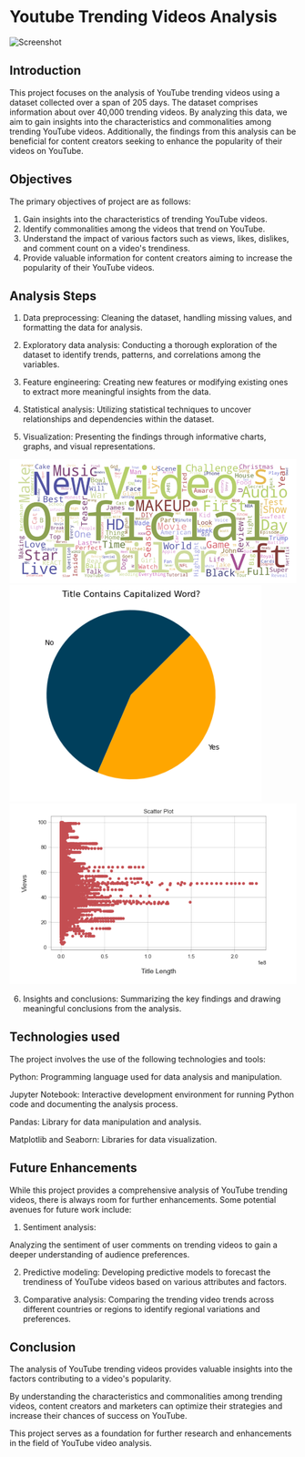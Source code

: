 
# Youtube Trending Videos Analysis

![Screenshot](https://tse2.mm.bing.net/th?id=OIP.aByvAl4Fl4Dk3N9fA3IudwHaFM&pid=Api&P=0&h=180)




## Introduction

This project focuses on the analysis of YouTube trending videos using a dataset collected over a span of 205 days. The dataset comprises information about over 40,000 trending videos. By analyzing this data, we aim to gain insights into the characteristics and commonalities among trending YouTube videos. Additionally, the findings from this analysis can be beneficial for content creators seeking to enhance the popularity of their videos on YouTube.


## Objectives

The primary objectives of project are as follows:

1) Gain insights into the characteristics of trending YouTube videos.
2) Identify commonalities among the videos that trend on YouTube.
3) Understand the impact of various factors such as views, likes, dislikes, and comment count on a video's trendiness.
4) Provide valuable information for content creators aiming to increase the popularity of their YouTube videos.

## Analysis Steps

1) Data preprocessing:
 Cleaning the dataset, handling missing values, and formatting the data for analysis.

2) Exploratory data analysis:
Conducting a thorough exploration of the dataset to identify trends, patterns, and correlations among the variables.

3) Feature engineering: 
Creating new features or modifying existing ones to extract more meaningful insights from the data.

4) Statistical analysis:
 Utilizing statistical techniques to uncover relationships and dependencies within the dataset.

5) Visualization:
 Presenting the findings through informative charts, graphs, and visual representations.
 
 ![Screenshot](yt1.PNG)
 ![Screenshot](yt2.PNG)
 ![Screenshot](yt3.PNG)

6) Insights and conclusions: 
Summarizing the key findings and drawing meaningful conclusions from the analysis.
## Technologies used

The project involves the use of the following technologies and tools:

Python: 
Programming language used for data analysis and manipulation.

Jupyter Notebook:
Interactive development environment for running Python code and documenting the analysis process.

Pandas:
Library for data manipulation and analysis.

Matplotlib and Seaborn: 
Libraries for data visualization.
## Future Enhancements

While this project provides a comprehensive analysis of YouTube trending videos, there is always room for further enhancements. Some potential avenues for future work include:

1) Sentiment analysis: 

Analyzing the sentiment of user comments on trending videos to gain a deeper understanding of audience preferences.

2) Predictive modeling:
 Developing predictive models to forecast the trendiness of YouTube videos based on various attributes and factors.

3) Comparative analysis:
 Comparing the trending video trends across different countries or regions to identify regional variations and preferences.
## Conclusion

The analysis of YouTube trending videos provides valuable insights into the factors contributing to a video's popularity.

 By understanding the characteristics and commonalities among trending videos, content creators and marketers can optimize their strategies and increase their chances of success on YouTube.
 
  This project serves as a foundation for further research and enhancements in the field of YouTube video analysis.
